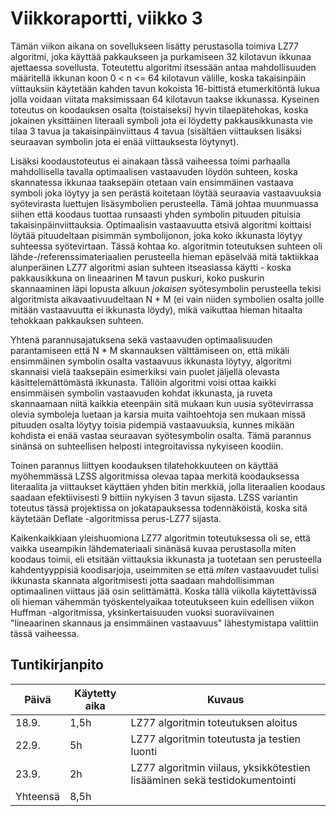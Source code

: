# Viikkoraportti, viikko 3

Tämän viikon aikana on sovellukseen lisätty perustasolla toimiva LZ77 algoritmi, joka käyttää pakkaukseen ja purkamiseen 32 kilotavun ikkunaa ajettaessa sovellusta. Toteutettu algoritmi itsessään antaa mahdollisuuden määritellä ikkunan koon 0 < n <= 64 kilotavun välille, koska takaisinpäin viittauksiin käytetään kahden tavun kokoista 16-bittistä etumerkitöntä lukua jolla voidaan viitata maksimissaan 64 kilotavun taakse ikkunassa. Kyseinen toteutus on koodauksen osalta (toistaiseksi) hyvin tilaepätehokas, koska jokainen yksittäinen literaali symboli jota ei löydetty pakkausikkunasta vie tilaa 3 tavua ja takaisinpäinviittaus 4 tavua (sisältäen viittauksen lisäksi seuraavan symbolin jota ei enää viittauksesta löytynyt). 

Lisäksi koodaustoteutus ei ainakaan tässä vaiheessa toimi parhaalla mahdollisella tavalla optimaalisen vastaavuden löydön suhteen, koska skannatessa ikkunaa taaksepäin otetaan vain ensimmäinen vastaava symboli joka löytyy ja sen perästä koitetaan löytää seuraavia vastaavuuksia syötevirasta luettujen lisäsymbolien perusteella. Tämä johtaa muunmuassa siihen että koodaus tuottaa runsaasti yhden symbolin pituuden pituisia takaisinpäinviittauksia. Optimaalisin vastaavuutta etsivä algoritmi koittaisi löytää pituudeltaan pisimmän symbolijonon, joka koko ikkunasta löytyy suhteessa syötevirtaan. Tässä kohtaa ko. algoritmin toteutuksen suhteen oli lähde-/referenssimateriaalien perusteella hieman epäselvää mitä taktiikkaa alunperäinen LZ77 algoritmi asian suhteen itseasiassa käytti - koska pakkausikkuna on lineaarinen M tavun puskuri, koko puskurin skannaaminen läpi lopusta alkuun *jokaisen* syötesymbolin perusteella tekisi algoritmista aikavaativuudeltaan N * M (ei vain niiden symbolien osalta joille mitään vastaavuutta ei ikkunasta löydy), mikä vaikuttaa hieman hitaalta tehokkaan pakkauksen suhteen.

Yhtenä parannusajatuksena sekä vastaavuden optimaalisuuden parantamiseen että N * M skannauksen välttämiseen on, että mikäli ensimmäinen symbolin osalta vastaavuus ikkunasta löytyy, algoritmi skannaisi vielä taaksepäin esimerkiksi vain puolet jäljellä olevasta käsittelemättömästä ikkunasta. Tällöin algoritmi voisi ottaa kaikki ensimmäisen symbolin vastaavuden kohdat ikkunasta, ja ruveta skannaamaan niitä kaikkia eteenpäin sitä mukaan kun uusia syötevirrassa olevia symboleja luetaan ja karsia muita vaihtoehtoja sen mukaan missä pituuden osalta löytyy toisia pidempiä vastaavuuksia, kunnes mikään kohdista ei enää vastaa seuraavan syötesymbolin osalta. Tämä parannus sinänsä on suhteellisen helposti integroitavissa nykyiseen koodiin.

Toinen parannus liittyen koodauksen tilatehokkuuteen on käyttää myöhemmässä LZSS algoritmissa olevaa tapaa merkitä koodauksessa literaalita ja viittaukset käyttäen yhden bitin merkkiä, jolla literaalien koodaus saadaan efektiivisesti 9 bittiin nykyisen 3 tavun sijasta. LZSS variantin toteutus tässä projektissa on jokatapauksessa todennäköistä, koska sitä käytetään Deflate -algoritmissa perus-LZ77 sijasta.

Kaikenkaikkiaan yleishuomiona LZ77 algoritmin toteutuksessa oli se, että vaikka useampikin lähdemateriaali sinänäsä kuvaa perustasolla miten koodaus toimii, eli etsitään viittauksia ikkunasta ja tuotetaan sen perusteella kahdentyyppisiä koodisarjoja, useimmiten se että *miten* vastaavuudet tulisi ikkunasta skannata algoritmisesti jotta saadaan mahdollisimman optimaalinen viittaus jää osin selittämättä. Koska tällä viikolla käytettävissä oli hieman vähemmän työskentelyaikaa toteutukseen kuin edellisen viikon Huffman -algoritmissa, yksinkertaisuuden vuoksi suoraviivainen "lineaarinen skannaus ja ensimmäinen vastaavuus" lähestymistapa valittiin tässä vaiheessa.


## Tuntikirjanpito

| Päivä | Käytetty aika | Kuvaus |
| ----- | ------------- | ------ |
| 18.9.  | 1,5h          | LZ77 algoritmin toteutuksen aloitus |
| 22.9.  | 5h            | LZ77 algoritmin toteutusta ja testien luonti |
| 23.9.  | 2h            | LZ77 algoritmin viilaus, yksikkötestien lisääminen sekä testidokumentointi |
| Yhteensä | 8,5h         |        |